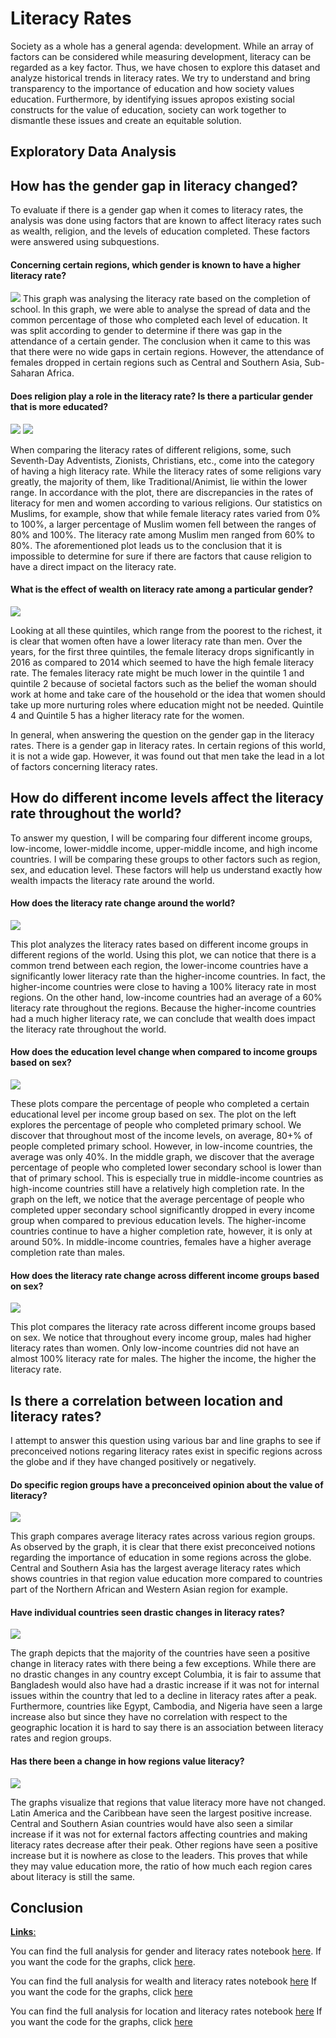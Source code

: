 # **Literacy Rates**

Society as a whole has a general agenda: development. While an array of factors can be considered while measuring development, literacy can be regarded as a key factor. Thus, we have chosen to explore this dataset and analyze historical trends in literacy rates. We try to understand and bring transparency to the importance of education and how society values education. Furthermore, by identifying issues apropos existing social constructs for the value of education, society can work together to dismantle these issues and create an equitable solution.

## Exploratory Data Analysis


## How has the gender gap in literacy changed?
To evaluate if there is a gender gap when it comes to literacy rates, the analysis was done using factors that are known to affect literacy rates such as wealth, religion, and the levels of education completed. These factors were answered using subquestions.

#### **Concerning certain regions, which gender is known to have a higher literacy rate?**
![](images/1.png)
This graph was analysing the literacy rate based on the completion of school. In this graph, we were able to analyse the spread of data and the common percentage of those who completed each level of education. It was split according to gender to determine if there was gap in the attendance of a certain gender. The conclusion when it came to this was that there were no wide gaps in certain regions. However, the attendance of females dropped in certain regions such as Central and Southern Asia, Sub-Saharan Africa.

#### **Does religion play a role in the literacy rate? Is there a particular gender that is more educated?**
![](images/2.png)
![](images/3.png)

When comparing the literacy rates of different religions, some, such Seventh-Day Adventists, Zionists, Christians, etc., come into the category of having a high literacy rate. While the literacy rates of some religions vary greatly, the majority of them, like Traditional/Animist, lie within the lower range. In accordance with the plot, there are discrepancies in the rates of literacy for men and women according to various religions. Our statistics on Muslims, for example, show that while female literacy rates varied from 0% to 100%, a larger percentage of Muslim women fell between the ranges of 80% and 100%. The literacy rate among Muslim men ranged from 60% to 80%. The aforementioned plot leads us to the conclusion that it is impossible to determine for sure if there are factors that cause religion to have a direct impact on the literacy rate.

#### **What is the effect of wealth on literacy rate among a particular gender?**
![](images/5.png)

Looking at all these quintiles, which range from the poorest to the richest, it is clear that women often have a lower literacy rate than men. Over the years, for the first three quintiles, the female literacy drops significantly in 2016 as compared to 2014 which seemed to have the high female literacy rate.
The females literacy rate might be much lower in the quintile 1 and quintile 2 because of societal factors such as the belief the woman should work at home and take care of the household or the idea that women should take up more nurturing roles where education might not be needed. Quintile 4 and Quintile 5 has a higher literacy rate for the women.

In general, when answering the question on the gender gap in the literacy rates. There is a gender gap in literacy rates. In certain regions of this world, it is not a wide gap. However, it was found out that men take the lead in a lot of factors concerning literacy rates.



## How do different income levels affect the literacy rate throughout the world?
To answer my question, I will be comparing four different income groups, low-income, lower-middle income, upper-middle income, and high income countries. I will be comparing these groups to other factors such as region, sex, and education level. These factors will help us understand exactly how wealth impacts the literacy rate around the world.

#### How does the literacy rate change around the world?
![](images/analysis2_plot1.png)

This plot analyzes the literacy rates based on different income groups in different regions of the world. Using this plot, we can notice that there is a common trend between each region, the lower-income countries have a significantly lower literacy rate than the higher-income countries. In fact, the higher-income countries were close to having a 100% literacy rate in most regions. On the other hand, low-income countries had an average of a 60% literacy rate throughout the regions. Because the higher-income countries had a much higher literacy rate, we can conclude that wealth does impact the literacy rate throughout the world.

#### How does the education level change when compared to income groups based on sex?
![](images/analysis2_plot2.png)

These plots compare the percentage of people who completed a certain educational level per income group based on sex. The plot on the left explores the percentage of people who completed primary school. We discover that throughout most of the income levels, on average, 80+% of people completed primary school. However, in low-income countries, the average was only 40%. In the middle graph, we discover that the average percentage of people who completed lower secondary school is lower than that of primary school. This is especially true in middle-income countries as high-income countries still have a relatively high completion rate. In the graph on the left, we notice that the average percentage of people who completed upper secondary school significantly dropped in every income group when compared to previous education levels. The higher-income countries continue to have a higher completion rate, however, it is only at around 50%. In middle-income countries, females have a higher average completion rate than males.

#### How does the literacy rate change across different income groups based on sex? 
![](images/analysis2_plot3.png)

This plot compares the literacy rate across different income groups based on sex. We notice that throughout every income group, males had higher literacy rates than women. Only low-income countries did not have an almost 100% literacy rate for males. The higher the income, the higher the literacy rate. 


## Is there a correlation between location and literacy rates?

I attempt to answer this question using various bar and line graphs to see if preconceived notions regaring literacy rates exist in specific regions across the globe and if they have changed positively or negatively.

#### Do specific region groups have a preconceived opinion about the value of literacy?
![](images/a1_p1.jpg)

This graph compares average literacy rates across various region groups. As observed by the graph, it is clear that there exist preconceived notions regarding the importance of education in some regions across the globe. Central and Southern Asia has the largest average literacy rates which shows countries in that region value education more compared to countries part of the Northern African and Western Asian region for example. 

#### Have individual countries seen drastic changes in literacy rates?
![](images/a1_p2.jpg)

The graph depicts that the majority of the countries have seen a positive change in literacy rates with there being a few exceptions. While there are no drastic changes in any country except Columbia, it is fair to assume that Bangladesh would also have had a drastic increase if it was not for internal issues within the country that led to a decline in literacy rates after a peak. Furthermore, countries like Egypt, Cambodia, and Nigeria have seen a large increase also but since they have no correlation with respect to the geographic location it is hard to say there is an association between literacy rates and region groups.

#### Has there been a change in how regions value literacy?
![](images/a1_p3.jpg)

The graphs visualize that regions that value literacy more have not changed. Latin America and the Caribbean have seen the largest positive increase. Central and Southern Asian countries would have also seen a similar increase if it was not for external factors affecting countries and making literacy rates decrease after their peak. Other regions have seen a positive increase but it is nowhere as close to the leaders. This proves that while they may value education more, the ratio of how much each region cares about literacy is still the same.

## Conclusion

<u> **Links**:</u>

You can find the full analysis for gender and literacy rates notebook [here](https://github.com/ubco-W2022T2-data301/project-group-group18/blob/main/analysis/analysis3.ipynb).
If you want the code for the graphs, click [here](https://github.com/ubco-W2022T2-data301/project-group-group18/blob/main/analysis/scripts/project_functions3.py).

You can find the full analysis for wealth and literacy rates notebook [here](https://github.com/ubco-W2022T2-data301/project-group-group18/blob/main/analysis/analysis2.ipynb)
If you want the code for the graphs, click [here](https://github.com/ubco-W2022T2-data301/project-group-group18/blob/main/analysis/scripts/project_function2.py)

You can find the full analysis for location and literacy rates notebook [here](https://github.com/ubco-W2022T2-data301/project-group-group18/blob/main/analysis/analysis1.ipynb)
If you want the code for the graphs, click [here](https://github.com/ubco-W2022T2-data301/project-group-group18/blob/main/analysis/scripts/project_function1.py)